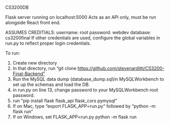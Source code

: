 CS3200DB

Flask server running on localhost:5000
Acts as an API only, must be run alongside React front end.

ASSUMES CREDITIALS:
username: root
password: webdev
database: cs3200final
If other credentials are used, configure the global variables in run.py
to reflect proper login credentials.

To run:

1. Create new directory
2. In that directory, run “git clone https://github.com/stevenarditti/CS3200-Final-Backend”
3. Run the MySQL data dump (database_dump.sql)in MySQLWorkbench to set up the schemas and load the DB. 
4. in run.py on line 13, change password to your MySQLWorkbench root password. 
5. run “pip install flask flask_api flask_cors pymysql”
6. If on Mac, type “export FLASK_APP=run.py” followed by “python -m flask run”
7. If on Windows, set FLASK_APP=run.py python -m flask run

